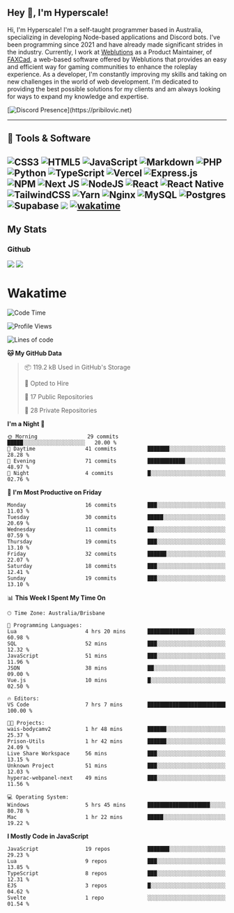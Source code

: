 ## Hey 👋, I'm Hyperscale!

Hi, I'm Hyperscale! I'm a self-taught programmer based in Australia, specializing in developing Node-based applications and Discord bots. I've been programming since 2021 and have already made significant strides in the industry. Currently, I work at [Weblutions](https://weblutions.com) as a Product Maintainer, of [FAXCad](https://weblutions.com/store/faxcad), a web-based software offered by Weblutions that provides an easy and efficient way for gaming communities to enhance the roleplay experience. As a developer, I'm constantly improving my skills and taking on new challenges in the world of web development. I'm dedicated to providing the best possible solutions for my clients and am always looking for ways to expand my knowledge and expertise.

[![Discord Presence](https://lanyard.cnrad.dev/api/906061699562475581?=idleMessage=:Just%Chillin%With%My%Kangaroo!)](https://pribilovic.net)

<p align="center">
<a href="https://github.com/Hyperscale1">
</a>
</p>

---
## 🔧 Tools & Software

![CSS3](https://img.shields.io/badge/css3-%231572B6.svg?style=for-the-badge&logo=css3&logoColor=white) ![HTML5](https://img.shields.io/badge/html5-%23E34F26.svg?style=for-the-badge&logo=html5&logoColor=white) ![JavaScript](https://img.shields.io/badge/javascript-%23323330.svg?style=for-the-badge&logo=javascript&logoColor=%23F7DF1E)  ![Markdown](https://img.shields.io/badge/markdown-%23000000.svg?style=for-the-badge&logo=markdown&logoColor=white) ![PHP](https://img.shields.io/badge/php-%23777BB4.svg?style=for-the-badge&logo=php&logoColor=white) ![Python](https://img.shields.io/badge/python-3670A0?style=for-the-badge&logo=python&logoColor=ffdd54) ![TypeScript](https://img.shields.io/badge/typescript-%23007ACC.svg?style=for-the-badge&logo=typescript&logoColor=white) ![Vercel](https://img.shields.io/badge/vercel-%23000000.svg?style=for-the-badge&logo=vercel&logoColor=white) ![Express.js](https://img.shields.io/badge/express.js-%23404d59.svg?style=for-the-badge&logo=express&logoColor=%2361DAFB) ![NPM](https://img.shields.io/badge/NPM-%23000000.svg?style=for-the-badge&logo=npm&logoColor=white) ![Next JS](https://img.shields.io/badge/Next-black?style=for-the-badge&logo=next.js&logoColor=white) ![NodeJS](https://img.shields.io/badge/node.js-6DA55F?style=for-the-badge&logo=node.js&logoColor=white) ![React](https://img.shields.io/badge/react-%2320232a.svg?style=for-the-badge&logo=react&logoColor=%2361DAFB) ![React Native](https://img.shields.io/badge/react_native-%2320232a.svg?style=for-the-badge&logo=react&logoColor=%2361DAFB) ![TailwindCSS](https://img.shields.io/badge/tailwindcss-%2338B2AC.svg?style=for-the-badge&logo=tailwind-css&logoColor=white) ![Yarn](https://img.shields.io/badge/yarn-%232C8EBB.svg?style=for-the-badge&logo=yarn&logoColor=white) ![Nginx](https://img.shields.io/badge/nginx-%23009639.svg?style=for-the-badge&logo=nginx&logoColor=white) ![MySQL](https://img.shields.io/badge/mysql-%2300f.svg?style=for-the-badge&logo=mysql&logoColor=white) ![Postgres](https://img.shields.io/badge/postgres-%23316192.svg?style=for-the-badge&logo=postgresql&logoColor=white) ![Supabase](https://img.shields.io/badge/Supabase-3ECF8E?style=for-the-badge&logo=supabase&logoColor=white) ![](https://img.shields.io/badge/Ubuntu-E95420?style=for-the-badge&logo=ubuntu&logoColor=white) [![wakatime](https://wakatime.com/badge/user/6e098b16-30e8-493e-bf77-598fafbb912d.svg?style=for-the-badge)](https://wakatime.com/@6e098b16-30e8-493e-bf77-598fafbb912d) 
---
## My Stats

### Github
![](https://github-readme-stats.vercel.app/api?username=Hyperscale1&theme=blue-green)
![](https://github-readme-stats.vercel.app/api/top-langs/?username=Hyperscale1&theme=blue-green)

# Wakatime
<!--START_SECTION:waka-->
![Code Time](http://img.shields.io/badge/Code%20Time-763%20hrs%2042%20mins-blue)

![Profile Views](http://img.shields.io/badge/Profile%20Views-0-blue)

![Lines of code](https://img.shields.io/badge/From%20Hello%20World%20I%27ve%20Written-398.8%20thousand%20lines%20of%20code-blue)

**🐱 My GitHub Data** 

> 📦 119.2 kB Used in GitHub's Storage 
 > 
> 💼 Opted to Hire
 > 
> 📜 17 Public Repositories 
 > 
> 🔑 28 Private Repositories 
 > 
**I'm a Night 🦉** 

```text
🌞 Morning                29 commits          █████░░░░░░░░░░░░░░░░░░░░   20.00 % 
🌆 Daytime                41 commits          ███████░░░░░░░░░░░░░░░░░░   28.28 % 
🌃 Evening                71 commits          ████████████░░░░░░░░░░░░░   48.97 % 
🌙 Night                  4 commits           █░░░░░░░░░░░░░░░░░░░░░░░░   02.76 % 
```
📅 **I'm Most Productive on Friday** 

```text
Monday                   16 commits          ███░░░░░░░░░░░░░░░░░░░░░░   11.03 % 
Tuesday                  30 commits          █████░░░░░░░░░░░░░░░░░░░░   20.69 % 
Wednesday                11 commits          ██░░░░░░░░░░░░░░░░░░░░░░░   07.59 % 
Thursday                 19 commits          ███░░░░░░░░░░░░░░░░░░░░░░   13.10 % 
Friday                   32 commits          ██████░░░░░░░░░░░░░░░░░░░   22.07 % 
Saturday                 18 commits          ███░░░░░░░░░░░░░░░░░░░░░░   12.41 % 
Sunday                   19 commits          ███░░░░░░░░░░░░░░░░░░░░░░   13.10 % 
```


📊 **This Week I Spent My Time On** 

```text
🕑︎ Time Zone: Australia/Brisbane

💬 Programming Languages: 
Lua                      4 hrs 20 mins       ███████████████░░░░░░░░░░   60.98 % 
SQL                      52 mins             ███░░░░░░░░░░░░░░░░░░░░░░   12.32 % 
JavaScript               51 mins             ███░░░░░░░░░░░░░░░░░░░░░░   11.96 % 
JSON                     38 mins             ██░░░░░░░░░░░░░░░░░░░░░░░   09.00 % 
Vue.js                   10 mins             █░░░░░░░░░░░░░░░░░░░░░░░░   02.50 % 

🔥 Editors: 
VS Code                  7 hrs 7 mins        █████████████████████████   100.00 % 

🐱‍💻 Projects: 
wais-bodycamv2           1 hr 48 mins        ██████░░░░░░░░░░░░░░░░░░░   25.37 % 
Prison-Utils             1 hr 42 mins        ██████░░░░░░░░░░░░░░░░░░░   24.09 % 
Live Share Workspace     56 mins             ███░░░░░░░░░░░░░░░░░░░░░░   13.15 % 
Unknown Project          51 mins             ███░░░░░░░░░░░░░░░░░░░░░░   12.03 % 
hyperac-webpanel-next    49 mins             ███░░░░░░░░░░░░░░░░░░░░░░   11.56 % 

💻 Operating System: 
Windows                  5 hrs 45 mins       ████████████████████░░░░░   80.78 % 
Mac                      1 hr 22 mins        █████░░░░░░░░░░░░░░░░░░░░   19.22 % 
```

**I Mostly Code in JavaScript** 

```text
JavaScript               19 repos            ███████░░░░░░░░░░░░░░░░░░   29.23 % 
Lua                      9 repos             ███░░░░░░░░░░░░░░░░░░░░░░   13.85 % 
TypeScript               8 repos             ███░░░░░░░░░░░░░░░░░░░░░░   12.31 % 
EJS                      3 repos             █░░░░░░░░░░░░░░░░░░░░░░░░   04.62 % 
Svelte                   1 repo              ░░░░░░░░░░░░░░░░░░░░░░░░░   01.54 % 
```




<!--END_SECTION:waka-->

